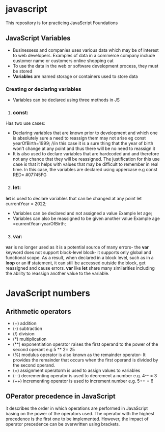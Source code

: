 # javascript
This repository is for practicing JavaScript Foundations
## JavaScript Variables
* Businessess and companies uses various data which may be of interest to web developers. Examples of data in a commerce company include customer name or customers online shopping cat
* To use the data in the web or software development process, they must be stored
* __Variables__ are named storage or containers used to store data
### Creating or declaring variables 
* Variables can be declared using three methods in JS
1. ### __const__: 
Has two use cases:
* Declaring variables that are known prior to development and which one is absolutely sure a need to reassign them may not arise eg const yearOfBirth=1999; //in this case it is a sure thing that the year of birth won't change at any point and thus there will be no need to reassign it
* It is also used to declare variables that are hardcoded and and therefore not any chance that they will be reassigned. The justification for this use case is that it helps with values that may be difficult to remember in real time. In this case, the variables are declared using uppercase e.g 
    const RED= #07745FG
2. ### __let__:
__let__ is used to declare variables that can be changed at any point
    let currentYear = 2022;
* Variables can be declared and not assigned a value
Example 
    let age;
* Variables can also be reassigned to be given another value
Example 
    age =currentYear-yearOfBirth;
3. ### __var__:
__var__ is no longer used as it is a potential source of many errors- the __var__ keyword does not support block-level block- it supports only global and functional scope. As a result, when declared in a block level, such as in a __loop__ or an __if__ statement, it can still be accessed outside the block, get reassigned and cause errors. __var__ like __let__ share many similarities including the ability to reassign another value to the variable.
# JavaScript numbers
## Arithmetic operators
* (+) addition
* (-) subtraction
* (/) division
* (*) multiplication
* (**) exponentiation operator raises the first operand to the power of the second operant e.g 5 ** 2= 25
* (%) modulus operator is also known as the remainder operator- It provides the remainder that occurs when the first operand is divided by the second operand.
* (=)  assignment operatorm is used to assign values to variables
* (--) decrementing operator is used to decrement a number e.g. 4-- = 3 
* (++) incrementing operator is used to increment number e.g. 5++ = 6

## OPerator precedence in JavaScript
it describes the order in which operations are performed in JavaScript basing on the power of the operators used. The operator with the highest precedence is the first one to be implemented. However, the impact of operator precedence can be overwritten using brackets.